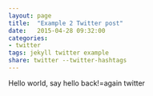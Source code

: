 ```yaml
---
layout: page
title:  "Example 2 Twitter post"
date:   2015-04-28 09:32:00
categories:
- twitter
tags: jekyll twitter example
share: twitter --twitter-hashtags
---
```

Hello world, say hello back!=again twitter
